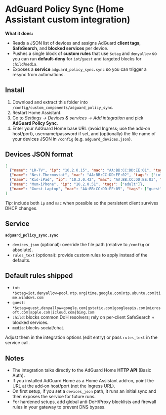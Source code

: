 # AdGuard Policy Sync (Home Assistant custom integration)

**What it does:**  
- Reads a JSON list of devices and assigns AdGuard **client tags**, **SafeSearch**, and **blocked services** per device.  
- Pushes a single block of **custom rules** that use `$ctag` and `denyallow` so you can run **default‑deny** for `iot`/`guest` and targeted blocks for `child`/`media`.  
- Exposes a **service** `adguard_policy_sync.sync` so you can trigger a resync from automations.

## Install

1. Download and extract this folder into `/config/custom_components/adguard_policy_sync`.
2. Restart Home Assistant.
3. Go to *Settings → Devices & services → Add integration* and pick **AdGuard Policy Sync**.
4. Enter your AdGuard Home base URL (avoid Ingress; use the add‑on host/port), username/password if set, and (optionally) the file name of your devices JSON in `/config` (e.g. `adguard_devices.json`).

## Devices JSON format

```json
[
  {"name": "LR-TV", "ip": "10.2.0.15", "mac": "AA:BB:CC:DD:EE:01", "tags": ["media"]},
  {"name": "Nest-Thermostat", "mac": "AA:BB:CC:DD:EE:02", "tags": ["iot"]},
  {"name": "Kid-iPad", "ip": "10.2.0.42", "mac": "AA:BB:CC:DD:EE:03", "tags": ["child"]},
  {"name": "Mum-iPhone", "ip": "10.2.0.51", "tags": ["adult"]},
  {"name": "Guest-Laptop", "mac": "AA:BB:CC:DD:EE:05", "tags": ["guest"]}
]
```

*Tip:* include both `ip` and `mac` when possible so the persistent client survives DHCP changes.

## Service

**`adguard_policy_sync.sync`**  
- `devices_json` (optional): override the file path (relative to `/config` or absolute).  
- `rules_text` (optional): provide custom rules to apply instead of the defaults.

## Default rules shipped

- `iot`: `*$ctag=iot,denyallow=pool.ntp.org|time.google.com|ntp.ubuntu.com|time.windows.com`  
- `guest`: `*$ctag=guest,denyallow=google.com|gstatic.com|googleapis.com|microsoft.com|apple.com|icloud.com|bing.com`  
- `child`: blocks common DoH resolvers; rely on per‑client SafeSearch + blocked services.  
- `media`: blocks social/chat.

Adjust them in the integration options (edit entry) or pass `rules_text` in the service call.

## Notes

- The integration talks directly to the AdGuard Home **HTTP API** (Basic Auth).  
- If you installed AdGuard Home as a Home Assistant add‑on, point the URL at the add‑on host/port (not the Ingress URL).  
- On first setup, if you set a `devices_json` path, it runs an initial sync and then exposes the service for future runs.
- For hardened setups, add global anti‑DoH/Proxy blocklists and firewall rules in your gateway to prevent DNS bypass.